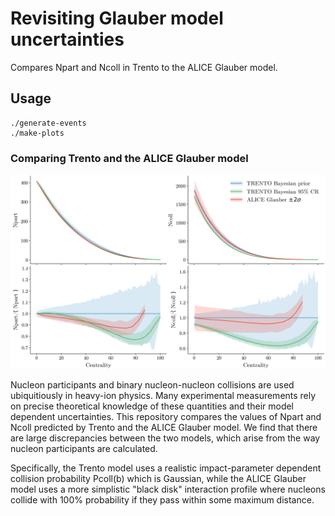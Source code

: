# Revisiting Glauber model uncertainties

Compares Npart and Ncoll in Trento to the ALICE Glauber model.

## Usage
```
./generate-events
./make-plots
```

### Comparing Trento and the ALICE Glauber model
![alt text](https://github.com/morelandjs/glauber-attributes/blob/master/plots/uncertainties.png)

Nucleon participants and binary nucleon-nucleon collisions are used ubiquitiously in heavy-ion physics.
Many experimental measurements rely on precise theoretical knowledge of these
quantities and their model dependent uncertainties.
This repository compares the values of Npart and Ncoll predicted by Trento and the ALICE Glauber model. 
We find that there are large discrepancies between the two models, which arise
from the way nucleon participants are calculated.

Specifically, the Trento model uses a realistic impact-parameter dependent
collision probability Pcoll(b) which is Gaussian, while the ALICE Glauber model
uses a more simplistic "black disk" interaction profile where nucleons collide
with 100% probability if they pass within some maximum distance. 
